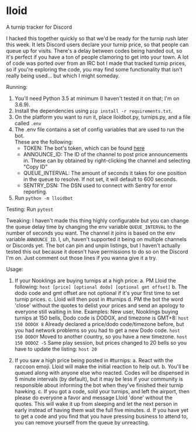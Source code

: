 # lloid
A turnip tracker for Discord

I hacked this together quickly so that we'd be ready for the turnip rush later this week. It lets Discord users declare your turnip price, so that people can queue up for visits. There's a delay between codes being handed out, so it's perfect if you have a ton of people clamoring to get into your town.
A lot of code was ported over from an IRC bot I made that tracked turnip prices, so if you're exploring the code, you may find some functionality that isn't really being used... but which I might someday.

Running:
1. You'll need Python 3.5 at minimum (I haven't tested it on that; I'm on 3.6.9).
2. Install the dependencies using `pip install -r requirements.txt`.
3. On the platform you want to run it, place lloidbot.py, turnips.py, and a file called `.env`
4. The .env file contains a set of config variables that are used to run the bot.  
   These are the following:
     - TOKEN: The bot's token, which can be found [here](https://discordapp.com/developers/applications)
     - ANNOUNCE_ID: The ID of the channel to post price announcements in. These can by obtained by right-clicking the channel and selecting "Copy ID"
     - QUEUE_INTERVAL: The amount of seconds it takes for one position in the queue to resolve. If not set, it will default to 600 seconds.
     - SENTRY_DSN: The DSN used to connect with Sentry for error reporting.
5. Run `python -m lloidbot`

Testing:
Run `pytest`

Tweaking:
I haven't made this thing highly configurable but you can change the queue delay time by changing the env variable `QUEUE_INTERVAL` to the number of seconds you want.
The channel it joins is based on the env variable `ANNOUNCE_ID`. I, uh, haven't supported it being on multiple channels or Discords yet.
The bot can pin and unpin listings, but I haven't actually tested this out because it doesn't have permissions to do so on the Discord I'm on. Just comment out those lines if you wanna give it a try.

Usage:
1. If your Nooklings are buying turnips at a high price:
  a. PM Lloid the following: `host [price] [optional dodo] [optional gmt offset]`
  b. The dodo code and gmt offset are not optional if it's your first time to set turnip prices.
  c. Lloid will then post in #turnips
  d. PM the bot the word 'close' without the quotes to delist your prices and send an apology to everyone still waiting in line.
  Examples:
    New user, Nooklings buying turnips at 150 bells, Dodo code is DODOX, and timezone is GMT+8:
      `host 150 DODOX 8`
    Already declared a price/dodo code/timezone before, but you had network problems so you had to get a new Dodo code.
      `host 150 DODOY`
    Moved to another country, so you have a new timezone.
      `host 150 DODOZ -5`
    Same play session, but prices changed to 20 bells so you have to update the listing:
      `host 20` 

2. If you saw a high price being posted in #turnips:
  a. React with the raccoon emoji. Lloid will make the initial reaction to help out.
  b. You'll be queued along with anyone else who reacted. Codes will be dispensed in 5 minute intervals (by default), but it may be less if your community is responsible about informing the bot when they've finished their turnip hawking.
  c. If you got a code, sold your turnips, and left the airport, then please do everyone a favor and message Lloid 'done' without the quotes. This will wake it up from sleeping and let the next person in early instead of having them wait the full five minutes.
  d. If you have yet to get a code and you find that you have pressing business to attend to, you can remove yourself from the queue by unreacting.
  
